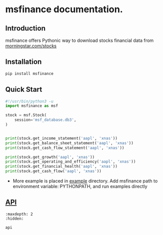 # msfinance documentation.

## Introduction
msfinance offers Pythonic way to download stocks financial data from [morningstar.com/stocks](https://www.morningstar.com/stocks)

## Installation
```bash
pip install msfinance
```

## Quick Start
```python
#!/usr/bin/python3 -u
import msfinance as msf

stock = msf.Stock(
    session='msf_database.db3',
)


print(stock.get_income_statement('aapl', 'xnas'))
print(stock.get_balance_sheet_statement('aapl', 'xnas'))
print(stock.get_cash_flow_statement('aapl', 'xnas'))

print(stock.get_growth('aapl', 'xnas'))
print(stock.get_operating_and_efficiency('aapl', 'xnas'))
print(stock.get_financial_health('aapl', 'xnas'))
print(stock.get_cash_flow('aapl', 'xnas'))
```
- More example is placed in [example](https://github.com/jimmysitu/msfinance/tree/main/example) directory. Add msfinance path to environment variable: PYTHONPATH, and run examples directly 

## [API](api.rst)


```{toctree}
:maxdepth: 2
:hidden:

api
```
